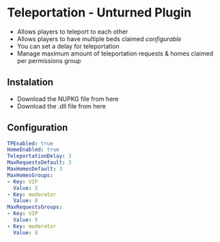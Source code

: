 # Teleportation - Unturned Plugin
* Allows players to teleport to each other
* Allows players to have multiple beds claimed *configurable*
* You can set a delay for teleportation
* Manage maximum amount of teleportation requests & homes claimed per permissions group

## Instalation
* Download the NUPKG file from here
* Download the .dll file from here 

## Configuration
```yml
TPEnabled: true
HomeEnabled: true
TeleportationDelay: 3
MaxRequestsDefault: 3
MaxHomesDefault: 3
MaxHomesGroups:
- Key: VIP
  Value: 5
- Key: moderator
  Value: 8
MaxRequestsGroups:
- Key: VIP
  Value: 5
- Key: moderator
  Value: 8
```